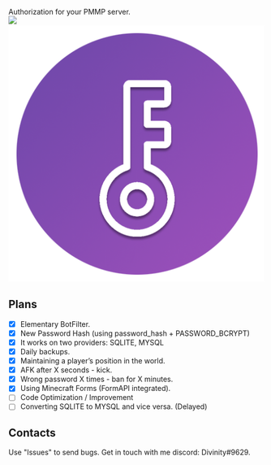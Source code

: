 Authorization for your PMMP server.
<br>
[![](https://poggit.pmmp.io/shield.state/RAuth)](https://poggit.pmmp.io/p/RAuth)
<br>
![logo_512](https://github.com/DeadZeta/RAuth/blob/master/icon512.png)
## Plans
- [X] Elementary BotFilter.
- [X] New Password Hash (using password_hash + PASSWORD_BCRYPT)
- [X] It works on two providers: SQLITE, MYSQL
- [X] Daily backups.
- [X] Maintaining a player’s position in the world.
- [X] AFK after X seconds - kick.
- [X] Wrong password X times - ban for X minutes.
- [X] Using Minecraft Forms (FormAPI integrated).
- [ ] Code Optimization / Improvement
- [ ] Converting SQLITE to MYSQL and vice versa. (Delayed)
## Contacts
Use "Issues" to send bugs. Get in touch with me discord: Divinity#9629.
